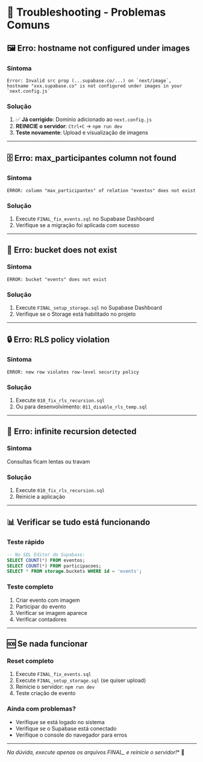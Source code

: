 # 🔧 Troubleshooting - Problemas Comuns

## 🖼️ **Erro: hostname not configured under images**

### **Sintoma**
```
Error: Invalid src prop (...supabase.co/...) on `next/image`, 
hostname "xxx.supabase.co" is not configured under images in your `next.config.js`
```

### **Solução**
1. ✅ **Já corrigido**: Domínio adicionado ao `next.config.js`
2. **REINICIE o servidor**: `Ctrl+C` → `npm run dev`
3. **Teste novamente**: Upload e visualização de imagens

---

## 🗄️ **Erro: max_participantes column not found**

### **Sintoma**
```
ERROR: column "max_participantes" of relation "eventos" does not exist
```

### **Solução**
1. Execute `FINAL_fix_events.sql` no Supabase Dashboard
2. Verifique se a migração foi aplicada com sucesso

---

## 📁 **Erro: bucket does not exist**

### **Sintoma**
```
ERROR: bucket "events" does not exist
```

### **Solução**
1. Execute `FINAL_setup_storage.sql` no Supabase Dashboard
2. Verifique se o Storage está habilitado no projeto

---

## 🔒 **Erro: RLS policy violation**

### **Sintoma**
```
ERROR: new row violates row-level security policy
```

### **Solução**
1. Execute `010_fix_rls_recursion.sql`
2. Ou para desenvolvimento: `011_disable_rls_temp.sql`

---

## 🔄 **Erro: infinite recursion detected**

### **Sintoma**
Consultas ficam lentas ou travam

### **Solução**
1. Execute `010_fix_rls_recursion.sql`
2. Reinicie a aplicação

---

## 📊 **Verificar se tudo está funcionando**

### **Teste rápido**
```sql
-- No SQL Editor do Supabase:
SELECT COUNT(*) FROM eventos;
SELECT COUNT(*) FROM participacoes;
SELECT * FROM storage.buckets WHERE id = 'events';
```

### **Teste completo**
1. Criar evento com imagem
2. Participar do evento
3. Verificar se imagem aparece
4. Verificar contadores

---

## 🆘 **Se nada funcionar**

### **Reset completo**
1. Execute `FINAL_fix_events.sql`
2. Execute `FINAL_setup_storage.sql` (se quiser upload)
3. Reinicie o servidor: `npm run dev`
4. Teste criação de evento

### **Ainda com problemas?**
- Verifique se está logado no sistema
- Verifique se o Supabase está conectado
- Verifique o console do navegador para erros

---

**Na dúvida, execute apenas os arquivos FINAL_* e reinicie o servidor!** 🚀